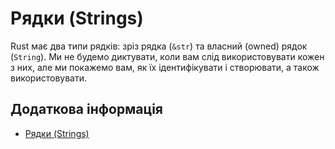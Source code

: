 # Рядки (Strings)

Rust має два типи рядків: зріз рядка (`&str`) та власний (owned) рядок (`String`).
Ми не будемо диктувати, коли вам слід використовувати кожен з них, але ми покажемо вам, як
їх ідентифікувати і створювати, а також використовувати.

## Додаткова інформація

- [Рядки (Strings)](https://doc.rust-lang.org/book/ch08-02-strings.html)
